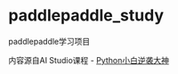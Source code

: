 # paddlepaddle_study

paddlepaddle学习项目



内容源自AI Studio课程 - [Python小白逆袭大神](https://aistudio.baidu.com/aistudio/education/group/info/1224)
